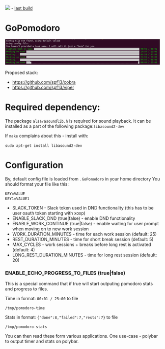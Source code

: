 ![](https://travis-ci.org/BartoszCoyote/GoPomodoro.svg?branch=master) - [last build](https://travis-ci.org/BartoszCoyote/GoPomodoro)

# GoPomodoro

![](docs/go-pomodoro-running-22-03-2021.png)

Proposed stack:
- https://github.com/spf13/cobra
- https://github.com/spf13/viper

# Required dependency:

The package `alsa/asoundlib.h` is required for sound playback. It can be installed as a part of the following package:`libasound2-dev`

If `make` complains about this - install with:

`sudo apt-get install libasound2-dev`

# Configuration
By, default config file is loaded from `.GoPomodoro` in your home directory
You should format your file like this:
```
KEY=VALUE
KEY1=VALUE1
```

- SLACK_TOKEN - Slack token used in DND functionality (this has to be user oauth token starting with xoxp)
- ENABLE_SLACK_DND (true|false) - enable DND functionality
- ENABLE_WORK_CONTINUE (true|false) - enable waiting for user prompt when moving on to new work session
- WORK_DURATION_MINUTES - time for each work session  (default: 25)
- REST_DURATION_MINUTES - time for short break session (default: 5)
- MAX_CYCLES - work sessions + breaks before long rest is activated (default: 4)
- LONG_REST_DURATION_MINUTES - time for long rest session (default: 20)
 
### ENABLE_ECHO_PROGRESS_TO_FILES (true|false)
This is a special command that if true will start outputing pomodoro stats and progress to files.

Time in format: `00:01 / 25:00` to file
```
/tmp/pomodoro-time
```
Stats in format:  `{"done":8,"failed":7,"rests":7}` to file
```
/tmp/pomodoro-stats
```

You can then read these form various applications.
One use-case - polybar to output timer and stats on polybar.

